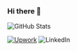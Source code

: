 ### Hi there 👋
<!--
[![Anurag's GitHub stats](https://github-readme-stats.vercel.app/api?username=koineone)](https://github.com/koineone/github-readme-stats)
-->
![GitHub Stats](https://github-readme-stats.vercel.app/api?username=koineone&show_icons=true&theme=dark&bg_color=0B0B0B&title_color=36FF00&text_color=A9DCFF&icon_color=54A9FE  )

<a href="" rel="nofollow"><img alt="Upwork" src="https://camo.githubusercontent.com/0db711bf9617e5d023dbbfd7187a5733364ac8f88e93540e6101df9748b2ff8a/68747470733a2f2f696d672e736869656c64732e696f2f62616467652f5570576f726b2d3646444134343f7374796c653d666f722d7468652d6261646765266c6f676f3d5570776f726b266c6f676f436f6c6f723d776869746526636f6c6f723d73756363657373" data-canonical-src="https://img.shields.io/badge/UpWork-6FDA44?style=for-the-badge&amp;logo=Upwork&amp;logoColor=white&amp;color=success" style="max-width: 100%;"></a>
<img alt="LinkedIn" src="" style="max-width: 100%;">

<!--
**koineone/koineone** is a ✨ _special_ ✨ repository because its `README.md` (this file) appears on your GitHub profile.

Here are some ideas to get you started:

- 🔭 I’m currently working on ...
- 🌱 I’m currently learning ...
- 👯 I’m looking to collaborate on ...
- 🤔 I’m looking for help with ...
- 💬 Ask me about ...
- 📫 How to reach me: ...
- 😄 Pronouns: ...
- ⚡ Fun fact: ...
-->
